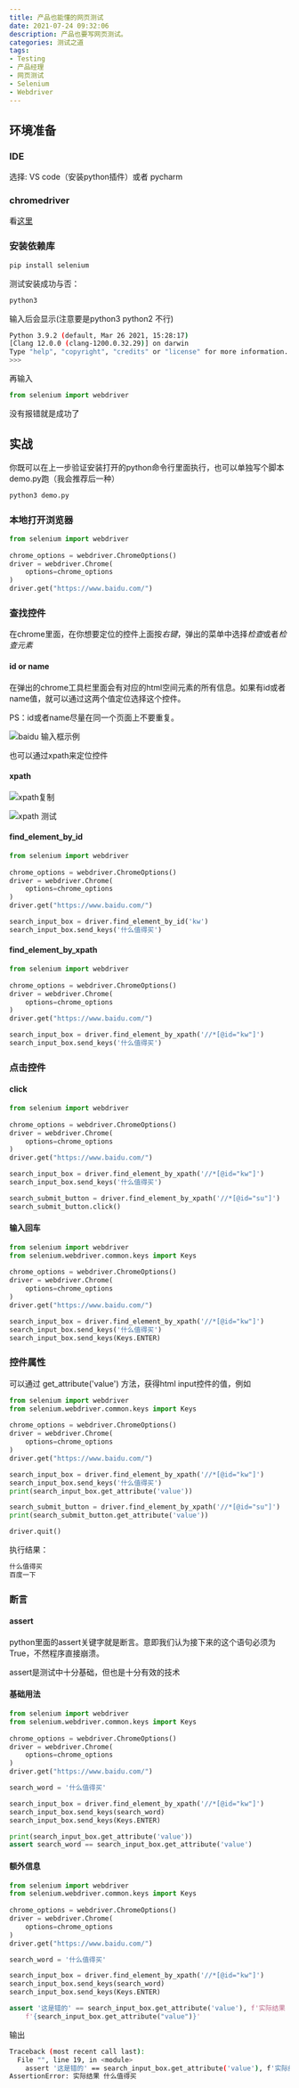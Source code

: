 ```yaml
---
title: 产品也能懂的网页测试
date: 2021-07-24 09:32:06
description: 产品也要写网页测试。
categories: 测试之道
tags: 
- Testing
- 产品经理
- 网页测试
- Selenium
- Webdriver
---
```


## 环境准备

### IDE
选择: VS code（安装python插件）或者 pycharm

### chromedriver

看[这里](https://guojiex.github.io/2021/07/17/testing/%E4%BB%8E%E9%9B%B6%E5%BC%80%E5%A7%8B%E7%9A%84%E8%87%AA%E5%8A%A8%E5%8C%96%E6%B5%8B%E8%AF%95/#%E6%B5%8F%E8%A7%88%E5%99%A8%E9%A9%B1%E5%8A%A8%E7%A8%8B%E5%BA%8F%20webdriver)

### 安装依赖库

```bash
pip install selenium
```

测试安装成功与否：

```bash
python3
```

输入后会显示(注意要是python3 python2 不行)

```bash
Python 3.9.2 (default, Mar 26 2021, 15:28:17)
[Clang 12.0.0 (clang-1200.0.32.29)] on darwin
Type "help", "copyright", "credits" or "license" for more information.
>>>
```

再输入

```python
from selenium import webdriver
```

没有报错就是成功了

## 实战

你既可以在上一步验证安装打开的python命令行里面执行，也可以单独写个脚本demo.py跑（我会推荐后一种）

```bash
python3 demo.py
```

### 本地打开浏览器

```python
from selenium import webdriver
 
chrome_options = webdriver.ChromeOptions()
driver = webdriver.Chrome(
    options=chrome_options
)
driver.get("https://www.baidu.com/")
```

### 查找控件

在chrome里面，在你想要定位的控件上面按*右键*，弹出的菜单中选择*检查*或者*检查元素*

#### id or name

在弹出的chrome工具栏里面会有对应的html空间元素的所有信息。如果有id或者name值，就可以通过这两个值定位选择这个控件。

PS：id或者name尽量在同一个页面上不要重复。

![baidu 输入框示例](/media/testing/产品也能懂的网页测试/baidu_input_box.png)

也可以通过xpath来定位控件

#### xpath

![xpath复制](/media/testing/产品也能懂的网页测试/find_xpath.png)

![xpath 测试](/media/testing/产品也能懂的网页测试/test_use_xpath.png)

#### find_element_by_id

```python
from selenium import webdriver
 
chrome_options = webdriver.ChromeOptions()
driver = webdriver.Chrome(
    options=chrome_options
)
driver.get("https://www.baidu.com/")

search_input_box = driver.find_element_by_id('kw')
search_input_box.send_keys('什么值得买')
```

#### find_element_by_xpath

```python
from selenium import webdriver
 
chrome_options = webdriver.ChromeOptions()
driver = webdriver.Chrome(
    options=chrome_options
)
driver.get("https://www.baidu.com/")

search_input_box = driver.find_element_by_xpath('//*[@id="kw"]')
search_input_box.send_keys('什么值得买')
```

### 点击控件

#### click

```python
from selenium import webdriver
 
chrome_options = webdriver.ChromeOptions()
driver = webdriver.Chrome(
    options=chrome_options
)
driver.get("https://www.baidu.com/")

search_input_box = driver.find_element_by_xpath('//*[@id="kw"]')
search_input_box.send_keys('什么值得买')

search_submit_button = driver.find_element_by_xpath('//*[@id="su"]')
search_submit_button.click()
```

#### 输入回车

```python
from selenium import webdriver
from selenium.webdriver.common.keys import Keys
 
chrome_options = webdriver.ChromeOptions()
driver = webdriver.Chrome(
    options=chrome_options
)
driver.get("https://www.baidu.com/")

search_input_box = driver.find_element_by_xpath('//*[@id="kw"]')
search_input_box.send_keys('什么值得买')
search_input_box.send_keys(Keys.ENTER)
```

### 控件属性

可以通过 get_attribute('value') 方法，获得html input控件的值，例如

```python
from selenium import webdriver
from selenium.webdriver.common.keys import Keys
 
chrome_options = webdriver.ChromeOptions()
driver = webdriver.Chrome(
    options=chrome_options
)
driver.get("https://www.baidu.com/")

search_input_box = driver.find_element_by_xpath('//*[@id="kw"]')
search_input_box.send_keys('什么值得买')
print(search_input_box.get_attribute('value'))

search_submit_button = driver.find_element_by_xpath('//*[@id="su"]')
print(search_submit_button.get_attribute('value'))

driver.quit()
```

执行结果：
```bash
什么值得买
百度一下
```

### 断言

#### assert

python里面的assert关键字就是断言。意即我们认为接下来的这个语句必须为True，不然程序直接崩溃。

assert是测试中十分基础，但也是十分有效的技术

#### 基础用法

```python
from selenium import webdriver
from selenium.webdriver.common.keys import Keys
 
chrome_options = webdriver.ChromeOptions()
driver = webdriver.Chrome(
    options=chrome_options
)
driver.get("https://www.baidu.com/")

search_word = '什么值得买'

search_input_box = driver.find_element_by_xpath('//*[@id="kw"]')
search_input_box.send_keys(search_word)
search_input_box.send_keys(Keys.ENTER)

print(search_input_box.get_attribute('value'))
assert search_word == search_input_box.get_attribute('value')
```

#### 额外信息

```python
from selenium import webdriver
from selenium.webdriver.common.keys import Keys
 
chrome_options = webdriver.ChromeOptions()
driver = webdriver.Chrome(
    options=chrome_options
)
driver.get("https://www.baidu.com/")

search_word = '什么值得买'

search_input_box = driver.find_element_by_xpath('//*[@id="kw"]')
search_input_box.send_keys(search_word)
search_input_box.send_keys(Keys.ENTER)

assert '这是错的' == search_input_box.get_attribute('value'), f'实际结果 ' \
    f'{search_input_box.get_attribute("value")}'
```

输出

```bash
Traceback (most recent call last):
  File "", line 19, in <module>
    assert '这是错的' == search_input_box.get_attribute('value'), f'实际结果 ' \
AssertionError: 实际结果 什么值得买
```